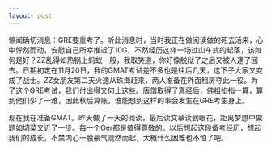 ```yaml
---
layout: post
---
```

惊闻确切消息：GRE要重考了。听此消息时，当时我正在做阅读做的死去活来，心中怦然而动，安慰自己所幸推迟了10G，不然经历这样一场过山车式的起落，该如何是好？ZZ乱得如热锅上蚂蚁一般，我取笑道，你好像脱狱了之后又被人逮了回去。日期初定在11月20日，我的GMAT考试差不多也是往后几天，这下子大家又变成了战士。ZZ女朋友第二天火速从珠海赶来，两人准备在外面租房夺此一役。为了这个GRE考试，我们付出得又何止这些。唐僧取得了真经后，佛祖掐指一算，算到他们少了一难，因此秋后算账，谁能想到这样的事会发生在GRE考生身上。

现在我在准备GMAT。昨天做了一天的阅读，最后读文章读到眼花，距离梦想中做题如切菜又近了一步。每一个Ger都是值得尊敬的。以后想起这段备考经历，想起我们的成长，不禁内心一股豪气陡然而起，大概什么困难也不怕了吧。